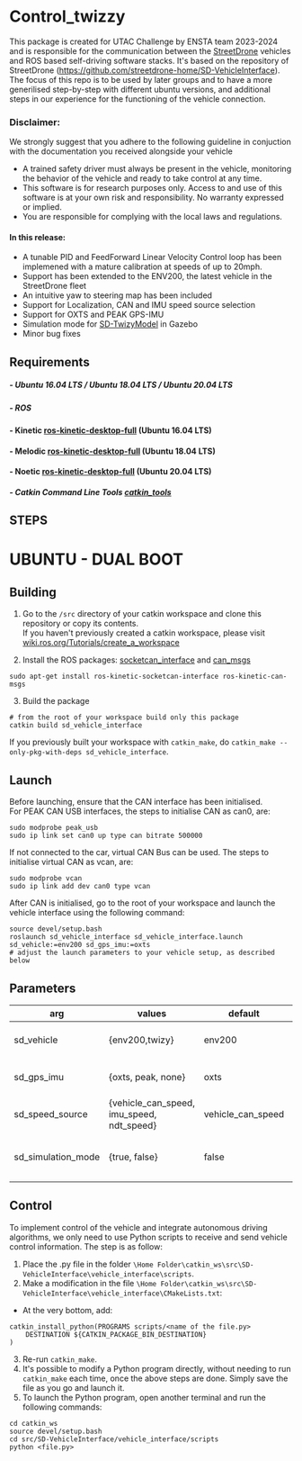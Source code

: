 # Control_twizzy

This package is created for UTAC Challenge by ENSTA team 2023-2024 and is responsible for the communication between the [StreetDrone](https://streetdrone.com/) vehicles and ROS based self-driving software stacks. It's based on the repository of StreetDrone (https://github.com/streetdrone-home/SD-VehicleInterface). 
The focus of this repo is to be used by later groups and to have a more generilised step-by-step with different ubuntu versions, and additional steps in our experience for the functioning of the vehicle connection.

### Disclaimer:
We strongly suggest that you adhere to the following guideline in conjuction with the documentation you received alongside your vehicle
* A trained safety driver must always be present in the vehicle, monitoring the behavior of the vehicle and ready to take control at any time.
* This software is for research purposes only. Access to and use of this software is at your own risk and responsibility. No warranty expressed or implied.
* You are responsible for complying with the local laws and regulations.

#### In this release:
* A tunable PID and FeedForward Linear Velocity Control loop has been implemened with a mature calibration at speeds of up to 20mph. 
* Support has been extended to the ENV200, the latest vehicle in the StreetDrone fleet
* An intuitive yaw to steering map has been included
* Support for Localization, CAN and IMU speed source selection
* Support for OXTS and PEAK GPS-IMU
* Simulation mode for [SD-TwizyModel](https://github.com/streetdrone-home/SD-TwizyModel) in Gazebo
* Minor bug fixes

## Requirements

##### - Ubuntu 16.04 LTS / Ubuntu 18.04 LTS / Ubuntu 20.04 LTS

##### - ROS 
#### - Kinetic [ros-kinetic-desktop-full](http://wiki.ros.org/kinetic/Installation/Ubuntu) (Ubuntu 16.04 LTS)
#### - Melodic [ros-kinetic-desktop-full](http://wiki.ros.org/kinetic/Installation/Ubuntu) (Ubuntu 18.04 LTS)
#### - Noetic [ros-kinetic-desktop-full](http://wiki.ros.org/kinetic/Installation/Ubuntu) (Ubuntu 20.04 LTS)

##### - Catkin Command Line Tools [catkin_tools](https://catkin-tools.readthedocs.io/en/latest/installing.html)

## STEPS

# UBUNTU - DUAL BOOT


## Building

1. Go to the `/src` directory of your catkin workspace and clone this repository or copy its contents.   
If you haven't previously created a catkin workspace, please visit [wiki.ros.org/Tutorials/create_a_workspace](http://wiki.ros.org/catkin/Tutorials/create_a_workspace) 

2. Install the ROS packages: [socketcan_interface](http://wiki.ros.org/socketcan_interface) and [can_msgs](http://wiki.ros.org/can_msgs)
```
sudo apt-get install ros-kinetic-socketcan-interface ros-kinetic-can-msgs
```

3. Build the package
```
# from the root of your workspace build only this package
catkin build sd_vehicle_interface
```

If you previously built your workspace with `catkin_make`, do `catkin_make --only-pkg-with-deps sd_vehicle_interface`.    

Launch
------
Before launching, ensure that the CAN interface has been initialised.  
For PEAK CAN USB interfaces, the steps to initialise CAN as can0, are:
```
sudo modprobe peak_usb
sudo ip link set can0 up type can bitrate 500000
```
If not connected to the car, virtual CAN Bus can be used. The steps to initialise virtual CAN as vcan, are:
```
sudo modprobe vcan
sudo ip link add dev can0 type vcan
```
After CAN is initialised, go to the root of your workspace and launch the vehicle interface using the following command:
```
source devel/setup.bash
roslaunch sd_vehicle_interface sd_vehicle_interface.launch sd_vehicle:=env200 sd_gps_imu:=oxts
# adjust the launch parameters to your vehicle setup, as described below
```

Parameters
------

| arg                | values                                    | default           | description                                |
|--------------------|-------------------------------------------|-------------------|--------------------------------------------|
| sd_vehicle         | {env200,twizy}                            | env200            | The vehicle under control                  |
| sd_gps_imu         | {oxts, peak, none}                        | oxts              | The GPS/IMU used                           |
| sd_speed_source    | {vehicle_can_speed, imu_speed, ndt_speed} | vehicle_can_speed | Input vehicle speed                        |
| sd_simulation_mode | {true, false}                             | false             | Use on the car or on the Gazebo simulation |

Control 
------
To implement control of the vehicle and integrate autonomous driving algorithms, we only need to use Python scripts to receive and send vehicle control information. The step 
is as follow:
1. Place the .py file in the folder `\Home Folder\catkin_ws\src\SD-VehicleInterface\vehicle_interface\scripts`.
2. Make a modification in the file `\Home Folder\catkin_ws\src\SD-VehicleInterface\vehicle_interface\CMakeLists.txt`:
* At the very bottom, add:
```
catkin_install_python(PROGRAMS scripts/<name of the file.py>
    DESTINATION ${CATKIN_PACKAGE_BIN_DESTINATION}
)
```
3. Re-run `catkin_make`.
4. It's possible to modify a Python program directly, without needing to run `catkin_make` each time, once the above steps are done. Simply save the file as you go and launch it.
5. To launch the Python program, open another terminal and run the following commands:
```
cd catkin_ws
source devel/setup.bash
cd src/SD-VehicleInterface/vehicle_interface/scripts
python <file.py>
```
